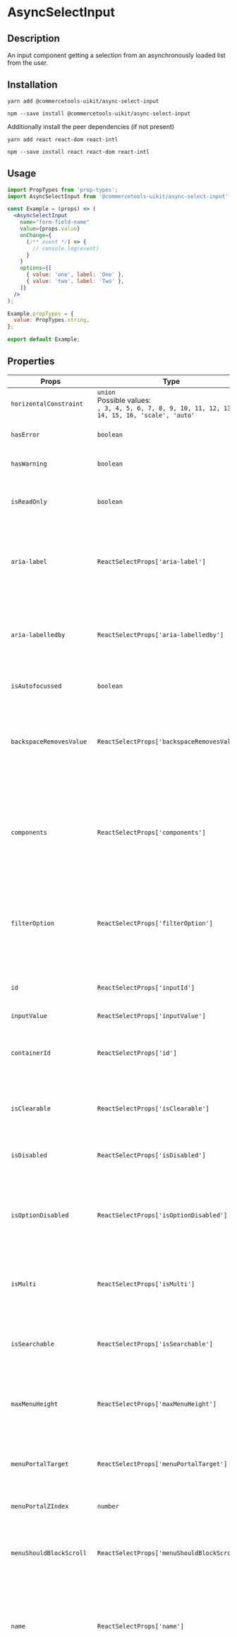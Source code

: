 <!-- THIS IS AN AUTOGENERATED FILE. DO NOT EDIT THIS FILE DIRECTLY. -->
<!-- This file is created by the `yarn generate-readme` script. -->

# AsyncSelectInput

## Description

An input component getting a selection from an asynchronously loaded list from the user.

## Installation

```
yarn add @commercetools-uikit/async-select-input
```

```
npm --save install @commercetools-uikit/async-select-input
```

Additionally install the peer dependencies (if not present)

```
yarn add react react-dom react-intl
```

```
npm --save install react react-dom react-intl
```

## Usage

```jsx
import PropTypes from 'prop-types';
import AsyncSelectInput from '@commercetools-uikit/async-select-input';

const Example = (props) => (
  <AsyncSelectInput
    name="form-field-name"
    value={props.value}
    onChange={
      (/** event */) => {
        // console.log(event)
      }
    }
    options={[
      { value: 'one', label: 'One' },
      { value: 'two', label: 'Two' },
    ]}
  />
);

Example.propTypes = {
  value: PropTypes.string,
};

export default Example;
```

## Properties

| Props                    | Type                                                                                                  | Required | Default | Description                                                                                                                                                                                                                                                                                                                                                        |
| ------------------------ | ----------------------------------------------------------------------------------------------------- | :------: | ------- | ------------------------------------------------------------------------------------------------------------------------------------------------------------------------------------------------------------------------------------------------------------------------------------------------------------------------------------------------------------------ |
| `horizontalConstraint`   | `union`<br/>Possible values:<br/>`, 3, 4, 5, 6, 7, 8, 9, 10, 11, 12, 13, 14, 15, 16, 'scale', 'auto'` |          |         | Horizontal size limit of the input fields.                                                                                                                                                                                                                                                                                                                         |
| `hasError`               | `boolean`                                                                                             |          |         | Indicates the input field has an error                                                                                                                                                                                                                                                                                                                             |
| `hasWarning`             | `boolean`                                                                                             |          |         | Indicates the input field has a warning                                                                                                                                                                                                                                                                                                                            |
| `isReadOnly`             | `boolean`                                                                                             |          |         | Indicates that the field is displaying read-only content                                                                                                                                                                                                                                                                                                           |
| `aria-label`             | `ReactSelectProps['aria-label']`                                                                      |          |         | Aria label (for assistive tech)&#xA;[Props from React select was used](https://react-select.com/props)&#xA;[Props from React select was used](https://react-select.com/props)                                                                                                                                                                                      |
| `aria-labelledby`        | `ReactSelectProps['aria-labelledby']`                                                                 |          |         | HTML ID of an element that should be used as the label (for assistive tech)&#xA;[Props from React select was used](https://react-select.com/props)                                                                                                                                                                                                                 |
| `isAutofocussed`         | `boolean`                                                                                             |          |         | Focus the control when it is mounted                                                                                                                                                                                                                                                                                                                               |
| `backspaceRemovesValue`  | `ReactSelectProps['backspaceRemovesValue']`                                                           |          |         | Remove the currently focused option when the user presses backspace&#xA;[Props from React select was used](https://react-select.com/props)                                                                                                                                                                                                                         |
| `components`             | `ReactSelectProps['components']`                                                                      |          |         | Map of components to overwrite the default ones, see [what components you can override](https://react-select.com/components)&#xA;[Props from React select was used](https://react-select.com/props)                                                                                                                                                                |
| `filterOption`           | `ReactSelectProps['filterOption']`                                                                    |          |         | Custom method to filter whether an option should be displayed in the menu&#xA;[Props from React select was used](https://react-select.com/props)                                                                                                                                                                                                                   |
| `id`                     | `ReactSelectProps['inputId']`                                                                         |          |         | The id of the search input&#xA;[Props from React select was used](https://react-select.com/props)                                                                                                                                                                                                                                                                  |
| `inputValue`             | `ReactSelectProps['inputValue']`                                                                      |          |         |                                                                                                                                                                                                                                                                                                                                                                    |
| `containerId`            | `ReactSelectProps['id']`                                                                              |          |         | The id to set on the SelectContainer component&#xA;[Props from React select was used](https://react-select.com/props)                                                                                                                                                                                                                                              |
| `isClearable`            | `ReactSelectProps['isClearable']`                                                                     |          |         | Is the select value clearable&#xA;[Props from React select was used](https://react-select.com/props)                                                                                                                                                                                                                                                               |
| `isDisabled`             | `ReactSelectProps['isDisabled']`                                                                      |          |         | Is the select disabled&#xA;[Props from React select was used](https://react-select.com/props)                                                                                                                                                                                                                                                                      |
| `isOptionDisabled`       | `ReactSelectProps['isOptionDisabled']`                                                                |          |         | Override the built-in logic to detect whether an option is disabled&#xA;[Props from React select was used](https://react-select.com/props)                                                                                                                                                                                                                         |
| `isMulti`                | `ReactSelectProps['isMulti']`                                                                         |          |         | Support multiple selected options&#xA;[Props from React select was used](https://react-select.com/props)                                                                                                                                                                                                                                                           |
| `isSearchable`           | `ReactSelectProps['isSearchable']`                                                                    |          | `true`  | Whether to enable search functionality&#xA;[Props from React select was used](https://react-select.com/props)                                                                                                                                                                                                                                                      |
| `maxMenuHeight`          | `ReactSelectProps['maxMenuHeight']`                                                                   |          |         | Maximum height of the menu before scrolling&#xA;[Props from React select was used](https://react-select.com/props)                                                                                                                                                                                                                                                 |
| `menuPortalTarget`       | `ReactSelectProps['menuPortalTarget']`                                                                |          |         | Dom element to portal the select menu to&#xA;[Props from React select was used](https://react-select.com/props)                                                                                                                                                                                                                                                    |
| `menuPortalZIndex`       | `number`                                                                                              |          | `1`     | z-index value for the menu portal                                                                                                                                                                                                                                                                                                                                  |
| `menuShouldBlockScroll`  | `ReactSelectProps['menuShouldBlockScroll']`                                                           |          |         | whether the menu should block scroll while open&#xA;[Props from React select was used](https://react-select.com/props)                                                                                                                                                                                                                                             |
| `name`                   | `ReactSelectProps['name']`                                                                            |          |         | Name of the HTML Input (optional - without this, no input will be rendered)&#xA;[Props from React select was used](https://react-select.com/props)                                                                                                                                                                                                                 |
| `noOptionsMessage`       | `ReactSelectProps['noOptionsMessage']`                                                                |          |         | Can be used to render a custom value when there are no options (either because of no search results, or all options have been used, or there were none in the first place). Gets called with `{ inputValue: String }`. `inputValue` will be an empty string when no search text is present.&#xA;[Props from React select was used](https://react-select.com/props) |
| `onBlur`                 | `Function`<br/>[See signature.](#signature-onBlur)                                                    |          |         | Handle blur events on the control                                                                                                                                                                                                                                                                                                                                  |
| `onChange`               | `Function`<br/>[See signature.](#signature-onChange)                                                  |    ✅    |         | Called with a fake event when value changes. The event's `target.name` will be the `name` supplied in props. The event's `target.value` will hold the value. The value will be the selected option, or an array of options in case `isMulti` is `true`.                                                                                                            |
| `onFocus`                | `ReactSelectProps['onFocus']`                                                                         |          |         | Handle focus events on the control&#xA;[Props from React select was used](https://react-select.com/props)                                                                                                                                                                                                                                                          |
| `onInputChange`          | `ReactSelectProps['onInputChange']`                                                                   |          |         | Handle change events on the input&#xA;[Props from React select was used](https://react-select.com/props)                                                                                                                                                                                                                                                           |
| `placeholder`            | `ReactSelectProps['placeholder']`                                                                     |          |         | Placeholder text for the select value&#xA;[Props from React select was used](https://react-select.com/props)                                                                                                                                                                                                                                                       |
| `loadingMessage`         | `union`<br/>Possible values:<br/>`string , (() => string)`                                            |          |         | loading message shown while the options are being loaded                                                                                                                                                                                                                                                                                                           |
| `tabIndex`               | `ReactSelectProps['tabIndex']`                                                                        |          |         | Sets the tabIndex attribute on the input&#xA;[Props from React select was used](https://react-select.com/props)                                                                                                                                                                                                                                                    |
| `tabSelectsValue`        | `ReactSelectProps['tabSelectsValue']`                                                                 |          |         | Select the currently focused option when the user presses tab&#xA;[Props from React select was used](https://react-select.com/props)                                                                                                                                                                                                                               |
| `value`                  | `PropsValue`                                                                                          |          | `null`  | The value of the select; reflected by the selected option&#xA;[Props from React select was used](https://react-select.com/props)                                                                                                                                                                                                                                   |
| `defaultOptions`         | `union`<br/>Possible values:<br/>`OptionsOrGroups<unknown, GroupBase<unknown>> , boolean`             |          |         | The default set of options to show before the user starts searching. When set to true, the results for loadOptions('') will be autoloaded.&#xA;[Props from React select was used](https://react-select.com/props)                                                                                                                                                  |
| `loadOptions`            | `Function`<br/>[See signature.](#signature-loadOptions)                                               |    ✅    |         | Function that returns a promise, which is the set of options to be used once the promise resolves.                                                                                                                                                                                                                                                                 |
| `cacheOptions`           | `unknown`                                                                                             |          |         | If cacheOptions is truthy, then the loaded data will be cached. The cache will remain until cacheOptions changes value.                                                                                                                                                                                                                                            |
| `showOptionGroupDivider` | `boolean`                                                                                             |          |         | Determines if option groups will be separated by a divider                                                                                                                                                                                                                                                                                                         |
| `iconLeft`               | `ReactNode`                                                                                           |          |         | Icon to display on the left of the placeholder text and selected value. Has no effect when `isMulti` is enabled.                                                                                                                                                                                                                                                   |

## Signatures

### Signature `onBlur`

```ts
(event: TEvent) => void
```

### Signature `onChange`

```ts
(event: TEvent, info: ActionMeta<unknown>) => void
```

### Signature `loadOptions`

```ts
() => void
```

This input is built on top of [`react-select`](https://github.com/JedWatson/react-select) v2.
It supports mostly same properties as `react-select`. Behavior for some props was changed, and support for others was dropped.

In case you need one of the currently excluded props, feel free to open a PR adding them.

### Static Properties

#### `isTouched(touched)`

Expects to be called with an array or boolean.
Returns `true` when truthy.

#### Components

It is possible to customize `SelectInput` by passing the `components` property.
`SelectInput` exports the default underlying components as static exports.

Components available as static exports are:

- `ClearIndicator`
- `Control`
- `DropdownIndicator`
- `DownChevron`
- `CrossIcon`
- `Group`
- `GroupHeading`
- `IndicatorsContainer`
- `IndicatorSeparator`
- `Input`
- `LoadingIndicator`
- `Menu`
- `MenuList`
- `MenuPortal`
- `LoadingMessage`
- `NoOptionsMessage`
- `MultiValue`
- `MultiValueContainer`
- `MultiValueLabel`
- `MultiValueRemove`
- `Option`
- `Placeholder`
- `SelectContainer`
- `SingleValue`
- `ValueContainer`

See the [official documentation](https://react-select.com/components) for more information about the props they receive.
